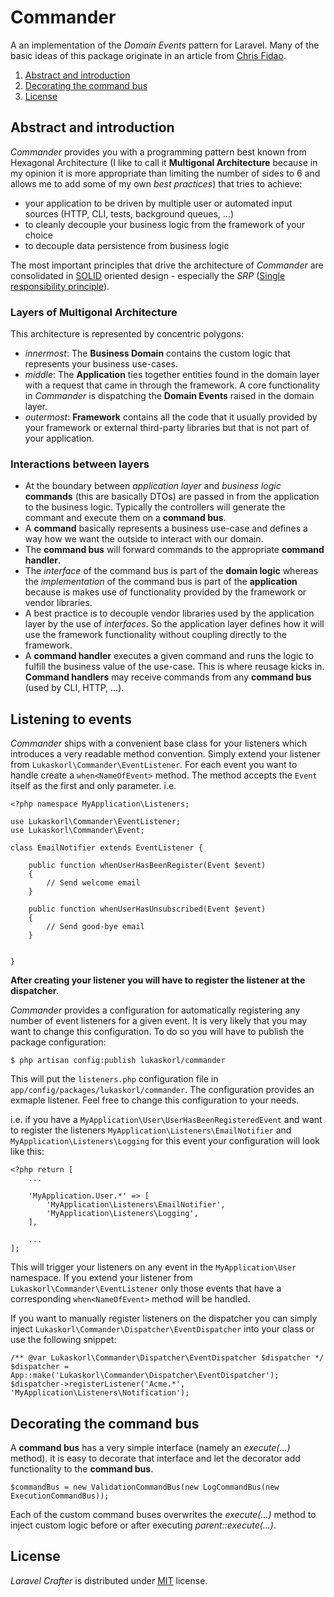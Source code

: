 # Commander
A an implementation of the _Domain Events_ pattern for Laravel. Many of the basic ideas of this package originate in an article from [Chris Fidao](http://fideloper.com/hexagonal-architecture).

  1. [Abstract and introduction](#intro)
  1. [Decorating the command bus](#decorator)
  1. [License](#license)

## <a name="intro"></a>Abstract and introduction

_Commander_ provides you with a programming pattern best known from Hexagonal Architecture (I like to call it **Multigonal Architecture** because in my opinion it is more appropriate than limiting the number of sides to 6 and allows me to add some of my own _best practices_) that tries to achieve:

  * your application to be driven by multiple user or automated input sources (HTTP, CLI, tests, background queues, ...)
  * to cleanly decouple your business logic from the framework of your choice
  * to decouple data persistence from business logic

The most important principles that drive the architecture of _Commander_ are consolidated in [SOLID](http://en.wikipedia.org/wiki/SOLID_(object-oriented_design)) oriented design - especially the _SRP_ ([Single responsibility principle](http://en.wikipedia.org/wiki/Single_responsibility_principle)).

### Layers of Multigonal Architecture

This architecture is represented by concentric polygons:

  * _innermost_: The **Business Domain** contains the custom logic that represents your business use-cases.
  * _middle_: The **Application** ties together entities found in the domain layer with a request that came in through the framework. A core functionality in _Commander_ is dispatching the **Domain Events** raised in the domain layer.
  * _outermost_: **Framework** contains all the code that it usually provided by your framework or external third-party libraries but that is not part of your application.

### Interactions between layers

  * At the boundary between _application layer_ and _business logic_ **commands** (this are basically DTOs) are passed in from the application to the business logic. Typically the controllers will generate the commant and execute them on a **command bus**.
  * A **command** basically represents a business use-case and defines a way how we want the outside to interact with our domain.
  * The **command bus** will forward commands to the appropriate **command handler**.
  * The _interface_ of the command bus is part of the **domain logic** whereas the _implementation_ of the command bus is part of the **application** because is makes use of functionality provided by the framework or vendor libraries.
  * A best practice is to decouple vendor libraries used by the application layer by the use of _interfaces_. So the application layer defines how it will use the framework functionality without coupling directly to the framework.
  * A **command handler** executes a given command and runs the logic to fulfill the business value of the use-case. This is where reusage kicks in. **Command handlers** may receive commands from any **command bus** (used by CLI, HTTP, ...).

## <a name="listeners"></a>Listening to events

_Commander_ ships with a convenient base class for your listeners which introduces a very readable method convention. Simply extend your listener from `Lukaskorl\Commander\EventListener`. For each event you want to handle create a `when<NameOfEvent>` method. The method accepts the `Event` itself as the first and only parameter. i.e.

	<?php namespace MyApplication\Listeners;
	
	use Lukaskorl\Commander\EventListener;
	use Lukaskorl\Commander\Event;

	class EmailNotifier extends EventListener {

		public function whenUserHasBeenRegister(Event $event)
		{
			// Send welcome email
		}

		public function whenUserHasUnsubscribed(Event $event)
		{
			// Send good-bye email
		}


	}

__After creating your listener you will have to register the listener at the dispatcher.__

_Commander_ provides a configuration for automatically registering any number of event listeners for a given event. It is very likely that you may want to change this configuration. To do so you will have to publish the package configuration:

	$ php artisan config:publish lukaskorl/commander

This will put the `listeners.php` configuration file in `app/config/packages/lukaskorl/commander`. The configuration provides an exmaple listener. Feel free to change this configuration to your needs.

i.e. if you have a `MyApplication\User\UserHasBeenRegisteredEvent` and want to register the listeners `MyApplication\Listeners\EmailNotifier` and `MyApplication\Listeners\Logging` for this event your configuration will look like this:

	<?php return [
		...

		'MyApplication.User.*' => [
			'MyApplication\Listeners\EmailNotifier',
			'MyApplication\Listeners\Logging',
		],

		...
	];

This will trigger your listeners on any event in the `MyApplication\User` namespace. If you extend your listener from `Lukaskorl\Commander\EventListener` only those events that have a corresponding `when<NameOfEvent>` method will be handled.

If you want to manually register listeners on the dispatcher you can simply inject `Lukaskorl\Commander\Dispatcher\EventDispatcher` into your class or use the following snippet:

	/** @var Lukaskorl\Commander\Dispatcher\EventDispatcher $dispatcher */
    $dispatcher = App::make('Lukaskorl\Commander\Dispatcher\EventDispatcher');
    $dispatcher->registerListener('Acme.*', 'MyApplication\Listeners\Notification');

## <a name="decorator"></a>Decorating the command bus

A **command bus** has a very simple interface (namely an _execute(...)_ method). it is easy to decorate that interface and let the decorator add functionality to the **command bus**.

	$commandBus = new ValidationCommandBus(new LogCommandBus(new ExecutionCommandBus));

Each of the custom command buses overwrites the _execute(...)_ method to inject custom logic before or after executing _parent::execute(...)_. 


## <a href="license"></a>License

_Laravel Crafter_ is distributed under [MIT](http://opensource.org/licenses/MIT) license.